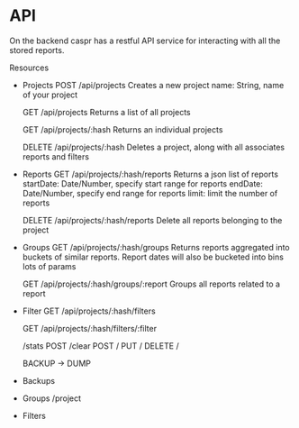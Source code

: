 # API

On the backend caspr has a restful API service for interacting with all the stored reports.

Resources

- Projects
	POST /api/projects
		Creates a new project
		name: String, name of your project

	GET /api/projects
		Returns a list of all projects

	GET /api/projects/:hash
		Returns an individual projects

	DELETE /api/projects/:hash
		Deletes a project, along with all associates reports and filters

- Reports
	GET /api/projects/:hash/reports
		Returns a json list of reports
		startDate: Date/Number, specify start range for reports
		endDate: Date/Number, specify end range for reports
		limit: limit the number of reports

	DELETE /api/projects/:hash/reports
		Delete all reports belonging to the project

- Groups
	GET /api/projects/:hash/groups
		Returns reports aggregated into buckets of similar reports. Report dates will also be bucketed into bins
		lots of params

	GET /api/projects/:hash/groups/:report
		Groups all reports related to a report

- Filter
	GET /api/projects/:hash/filters

	GET /api/projects/:hash/filters/:filter

	/stats
	POST /clear
	POST /
	PUT /
	DELETE /

	BACKUP -> DUMP

- Backups
- Groups
	/project
- Filters

